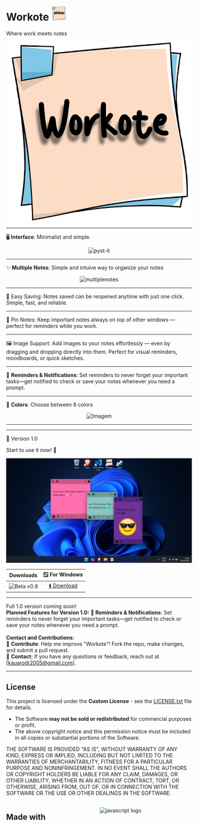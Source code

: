 # Workote <img src="Images/iconicon.png" alt="Ícone" width="40">
Where work meets notes

<p align="center">
  <img src="Images/logo.png" alt="Imagem">
</p>

---

🖥️ **Interface**: Minimalist and simple.<br>
<div align="center">
  <img src="gifs/pystit.gif" alt="pyst-it">
</div>

---

✨ **Multiple Notes**: Simple and intuive way to organize your notes<br>
<div align="center">
  <img src="gifs/multiplenotes.gif" alt="multiplenotes">
</div>

---

💾 Easy Saving: Notes saved can be reopened anytime with just one click. Simple, fast, and reliable.

---

📌 Pin Notes: Keep important notes always on top of other windows — perfect for reminders while you work.

---

🖼️ Image Support: Add images to your notes effortlessly — even by dragging and dropping directly into them. Perfect for visual reminders, moodboards, or quick sketches.

---

🔔 **Reminders & Notifications**: Set reminders to never forget your important tasks—get notified to check or save your notes whenever you need a prompt.

---

🌈 **Colors**: Choose between 8 colors<br>
<p align="center">
  <img src="Images/colors.png" alt="Imagem">
</p>

---




---

🔄 Version 1.0

Start to use it now! 🚀
<p align="center">
  <img src="Images/pic1.png" alt="Imagem">
</p>

| **Downloads** | **🪟 For Windows** |
|:-------------:|:---------------:|
| ![Beta v0.9](https://badgen.net/badge/version/Beta%20v0.9/green) | [⬇️ Download](https://github.com/Heljarmyrkr/Pyst-it/releases/download/v0.9-beta/Pyst-it.exe) |

---

Full 1.0 version coming soon!<br>
**Planned Features for Version 1.0:**
🔔 **Reminders & Notifications**: Set reminders to never forget your important tasks—get notified to check or save your notes whenever you need a prompt.<br>
<br>
**Contact and Contributions**:<br>
🤝 **Contribute**: Help me improve "Workote"! Fork the repo, make changes, and submit a pull request.<br>
📧 **Contact:** If you have any questions or feedback, reach out at [kauarodr2005@gmail.com].<br>

---

## License

This project is licensed under the **Custom License** - see the [LICENSE.txt](./LICENSE.txt) file for details.

- The Software **may not be sold or redistributed** for commercial purposes or profit.
- The above copyright notice and this permission notice must be included in all copies or substantial portions of the Software.

THE SOFTWARE IS PROVIDED "AS IS", WITHOUT WARRANTY OF ANY KIND, EXPRESS OR IMPLIED, INCLUDING BUT NOT LIMITED TO THE WARRANTIES OF 
MERCHANTABILITY, FITNESS FOR A PARTICULAR PURPOSE AND NONINFRINGEMENT. IN NO EVENT SHALL THE AUTHORS OR COPYRIGHT HOLDERS BE LIABLE 
FOR ANY CLAIM, DAMAGES, OR OTHER LIABILITY, WHETHER IN AN ACTION OF CONTRACT, TORT, OR OTHERWISE, ARISING FROM, OUT OF, OR IN CONNECTION 
WITH THE SOFTWARE OR THE USE OR OTHER DEALINGS IN THE SOFTWARE.

<div style="display: grid; grid-template-columns: auto auto; align-items: center; gap: 10px;">
    <h2>Made with</h2>
    <img src="https://cdn.jsdelivr.net/gh/devicons/devicon/icons/javascript/javascript-original.svg" height="40" alt="javascript logo"
    <img src="https://cdn.jsdelivr.net/gh/devicons/devicon/icons/electron/electron-original.svg" height= "40"
alt="electron logo"
</div>
